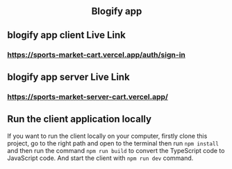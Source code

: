 <h2 align="center">Blogify app</h2>

## blogify app client Live Link

### https://sports-market-cart.vercel.app/auth/sign-in

## blogify app server Live Link

### https://sports-market-server-cart.vercel.app/

## Run the client application locally

If you want to run the client locally on your computer, firstly clone this project, go to the right path and open to the terminal then run `npm install` and then run the command `npm run build` to convert the TypeScript code to JavaScript code. And start the client with `npm run dev` command.
